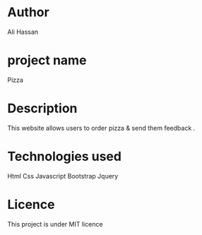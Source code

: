 # Author
Ali Hassan
# project name
Pizza
# Description
This website allows users to order pizza & send them feedback .

# Technologies used
Html
Css
Javascript
Bootstrap
Jquery

# Licence
This project is under MIT licence
